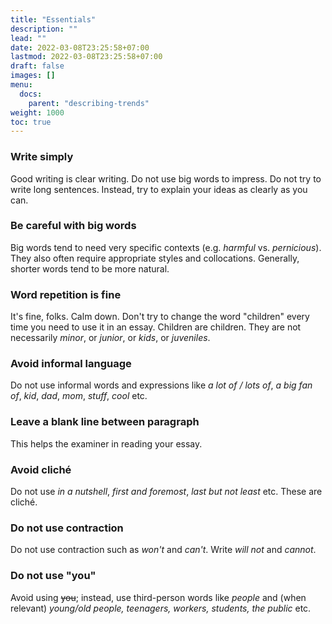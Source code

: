 ```yaml
---
title: "Essentials"
description: ""
lead: ""
date: 2022-03-08T23:25:58+07:00
lastmod: 2022-03-08T23:25:58+07:00
draft: false
images: []
menu:
  docs:
    parent: "describing-trends"
weight: 1000
toc: true
---
```


### Write simply

Good writing is clear writing. Do not use big words to impress. Do not try to write long sentences. Instead, try to explain your ideas as clearly as you can.

### Be careful with big words

Big words tend to need very specific contexts (e.g. _harmful_ vs. _pernicious_). They also often require appropriate styles and collocations. Generally, shorter words tend to be more natural.

### Word repetition is fine

It's fine, folks. Calm down. Don't try to change the word "children" every time you need to use it in an essay. Children are children. They are not necessarily _minor_, or _junior_, or _kids_, or _juveniles_.

### Avoid informal language

Do not use informal words and expressions like _a lot of / lots of_, _a big fan of_, _kid_, _dad_, _mom_, _stuff_, _cool_ etc.

### Leave a blank line between paragraph

This helps the examiner in reading your essay.

### Avoid cliché

Do not use _in a nutshell_, _first and foremost_, _last but not least_ etc. These are cliché.

### Do not use contraction

Do not use contraction such as _won't_ and _can't_. Write _will not_ and _cannot_.

### Do not use "you"

Avoid using ~~you~~; instead, use third-person words like _people_ and (when relevant) _young/old people, teenagers, workers, students, the public_ etc.